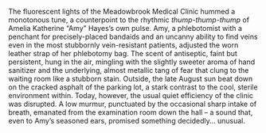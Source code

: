 The fluorescent lights of the Meadowbrook Medical Clinic hummed a monotonous tune, a counterpoint to the rhythmic *thump-thump-thump* of Amelia Katherine “Amy” Hayes’s own pulse.  Amy, a phlebotomist with a penchant for precisely-placed bandaids and an uncanny ability to find veins even in the most stubbornly vein-resistant patients, adjusted the worn leather strap of her phlebotomy bag.  The scent of antiseptic, faint but persistent, hung in the air, mingling with the slightly sweeter aroma of hand sanitizer and the underlying, almost metallic tang of fear that clung to the waiting room like a stubborn stain.  Outside, the late August sun beat down on the cracked asphalt of the parking lot, a stark contrast to the cool, sterile environment within.  Today, however, the usual quiet efficiency of the clinic was disrupted. A low murmur, punctuated by the occasional sharp intake of breath, emanated from the examination room down the hall – a sound that, even to Amy’s seasoned ears, promised something decidedly… unusual.
